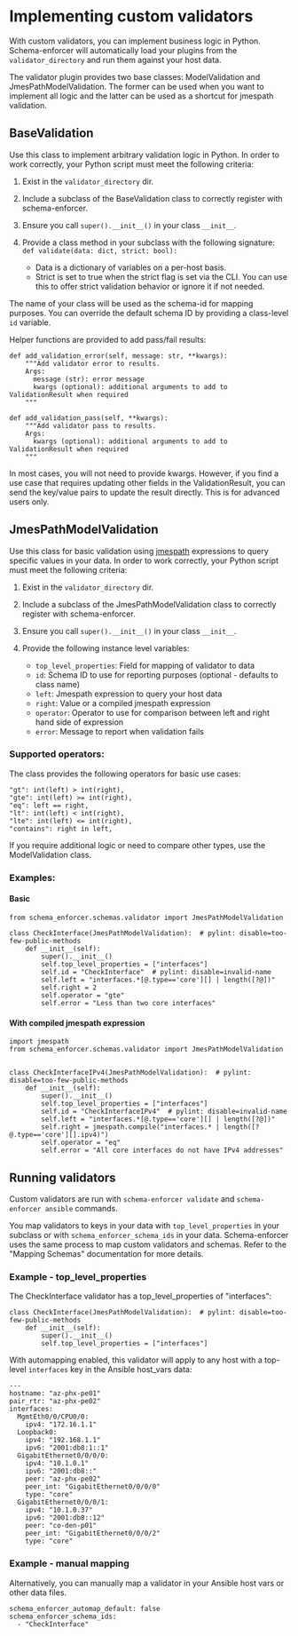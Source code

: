 # Implementing custom validators

With custom validators, you can implement business logic in Python. Schema-enforcer will automatically
load your plugins from the `validator_directory` and run them against your host data.

The validator plugin provides two base classes: ModelValidation and JmesPathModelValidation. The former can be used
when you want to implement all logic and the latter can be used as a shortcut for jmespath validation.

## BaseValidation

Use this class to implement arbitrary validation logic in Python. In order to work correctly, your Python script must meet
the following criteria:

1. Exist in the `validator_directory` dir.
2. Include a subclass of the BaseValidation class to correctly register with schema-enforcer.
3. Ensure you call `super().__init__()` in your class `__init__`.
4. Provide a class method in your subclass with the following signature:
`def validate(data: dict, strict: bool):`

   * Data is a dictionary of variables on a per-host basis.
   * Strict is set to true when the strict flag is set via the CLI. You can use this to offer strict validation behavior
   or ignore it if not needed.

The name of your class will be used as the schema-id for mapping purposes. You can override the default schema ID
by providing a class-level `id` variable.

Helper functions are provided to add pass/fail results:

```
def add_validation_error(self, message: str, **kwargs):
    """Add validator error to results.
    Args:
      message (str): error message
      kwargs (optional): additional arguments to add to ValidationResult when required
    """

def add_validation_pass(self, **kwargs):
    """Add validator pass to results.
    Args:
      kwargs (optional): additional arguments to add to ValidationResult when required
    """
```
In most cases, you will not need to provide kwargs. However, if you find a use case that requires updating other fields
in the ValidationResult, you can send the key/value pairs to update the result directly. This is for advanced users only.

## JmesPathModelValidation

Use this class for basic validation using [jmespath](https://jmespath.org/) expressions to query specific values in your data. In order to work correctly, your Python script must meet
the following criteria:

1. Exist in the `validator_directory` dir.
2. Include a subclass of the JmesPathModelValidation class to correctly register with schema-enforcer.
3. Ensure you call `super().__init__()` in your class `__init__`.
4. Provide the following instance level variables:

   * `top_level_properties`: Field for mapping of validator to data
   * `id`: Schema ID to use for reporting purposes (optional - defaults to class name)
   * `left`: Jmespath expression to query your host data
   * `right`: Value or a compiled jmespath expression
   * `operator`: Operator to use for comparison between left and right hand side of expression
   * `error`: Message to report when validation fails

### Supported operators:

The class provides the following operators for basic use cases:

```
"gt": int(left) > int(right),
"gte": int(left) >= int(right),
"eq": left == right,
"lt": int(left) < int(right),
"lte": int(left) <= int(right),
"contains": right in left,
```

If you require additional logic or need to compare other types, use the ModelValidation class.

### Examples:

#### Basic
```
from schema_enforcer.schemas.validator import JmesPathModelValidation

class CheckInterface(JmesPathModelValidation):  # pylint: disable=too-few-public-methods
    def __init__(self):
        super().__init__()
        self.top_level_properties = ["interfaces"]
        self.id = "CheckInterface"  # pylint: disable=invalid-name
        self.left = "interfaces.*[@.type=='core'][] | length([?@])"
        self.right = 2
        self.operator = "gte"
        self.error = "Less than two core interfaces"
```

#### With compiled jmespath expression
```
import jmespath
from schema_enforcer.schemas.validator import JmesPathModelValidation


class CheckInterfaceIPv4(JmesPathModelValidation):  # pylint: disable=too-few-public-methods
    def __init__(self):
        super().__init__()
        self.top_level_properties = ["interfaces"]
        self.id = "CheckInterfaceIPv4"  # pylint: disable=invalid-name
        self.left = "interfaces.*[@.type=='core'][] | length([?@])"
        self.right = jmespath.compile("interfaces.* | length([?@.type=='core'][].ipv4)")
        self.operator = "eq"
        self.error = "All core interfaces do not have IPv4 addresses"

```

## Running validators

Custom validators are run with `schema-enforcer validate` and `schema-enforcer ansible` commands.

You map validators to keys in your data with `top_level_properties` in your subclass or with `schema_enforcer_schema_ids`
in your data. Schema-enforcer uses the same process to map custom validators and schemas. Refer to the "Mapping Schemas" documentation
for more details.

### Example - top_level_properties

The CheckInterface validator has a top_level_properties of "interfaces":

```
class CheckInterface(JmesPathModelValidation):  # pylint: disable=too-few-public-methods
    def __init__(self):
        super().__init__()
        self.top_level_properties = ["interfaces"]
```

With automapping enabled, this validator will apply to any host with a top-level `interfaces` key in the Ansible host_vars data:

```
---
hostname: "az-phx-pe01"
pair_rtr: "az-phx-pe02"
interfaces:
  MgmtEth0/0/CPU0/0:
    ipv4: "172.16.1.1"
  Loopback0:
    ipv4: "192.168.1.1"
    ipv6: "2001:db8:1::1"
  GigabitEthernet0/0/0/0:
    ipv4: "10.1.0.1"
    ipv6: "2001:db8::"
    peer: "az-phx-pe02"
    peer_int: "GigabitEthernet0/0/0/0"
    type: "core"
  GigabitEthernet0/0/0/1:
    ipv4: "10.1.0.37"
    ipv6: "2001:db8::12"
    peer: "co-den-p01"
    peer_int: "GigabitEthernet0/0/0/2"
    type: "core"
```

### Example - manual mapping

Alternatively, you can manually map a validator in your Ansible host vars or other data files.

```
schema_enforcer_automap_default: false
schema_enforcer_schema_ids:
  - "CheckInterface"
```



